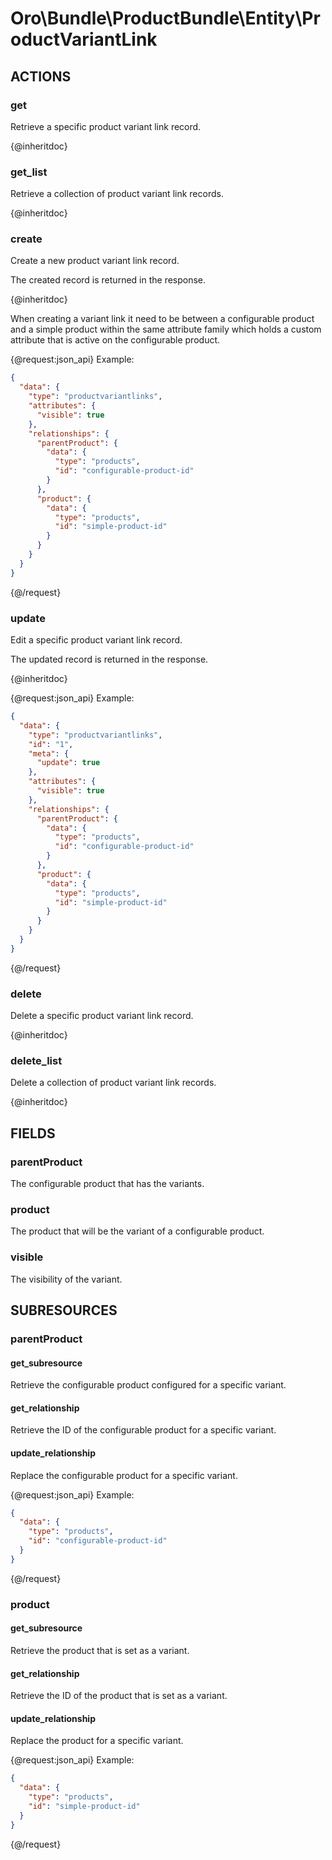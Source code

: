 # Oro\Bundle\ProductBundle\Entity\ProductVariantLink

## ACTIONS

### get

Retrieve a specific product variant link record.

{@inheritdoc}

### get_list

Retrieve a collection of product variant link records.

{@inheritdoc}

### create

Create a new product variant link record.

The created record is returned in the response.

{@inheritdoc}

When creating a variant link it need to be between a configurable product and a simple product within
the same attribute family which holds a custom attribute that is active on the configurable product.

{@request:json_api}
Example:
  
```JSON
{
  "data": {
    "type": "productvariantlinks",
    "attributes": {
      "visible": true
    },
    "relationships": {
      "parentProduct": {
        "data": {
          "type": "products",
          "id": "configurable-product-id"
        }
      },
      "product": {
        "data": {
          "type": "products",
          "id": "simple-product-id"
        }
      }
    }
  }
}
```
 {@/request}

### update

Edit a specific product variant link record.

The updated record is returned in the response.

{@inheritdoc}

{@request:json_api}
Example:
  
```JSON
{
  "data": {
    "type": "productvariantlinks",
    "id": "1",
    "meta": {
      "update": true
    },
    "attributes": {
      "visible": true
    },
    "relationships": {
      "parentProduct": {
        "data": {
          "type": "products",
          "id": "configurable-product-id"
        }
      },
      "product": {
        "data": {
          "type": "products",
          "id": "simple-product-id"
        }
      }
    }
  }
}
```
 {@/request}

### delete

Delete a specific product variant link record.

{@inheritdoc}

### delete_list

Delete a collection of product variant link records.

{@inheritdoc}

## FIELDS

### parentProduct

The configurable product that has the variants.

### product

The product that will be the variant of a configurable product.

### visible

The visibility of the variant.

## SUBRESOURCES

### parentProduct

#### get_subresource

Retrieve the configurable product configured for a specific variant.

#### get_relationship

Retrieve the ID of the configurable product for a specific variant.

#### update_relationship

Replace the configurable product for a specific variant.

{@request:json_api}
Example:
  
```JSON
{
  "data": {
    "type": "products",
    "id": "configurable-product-id"
  }
}
```
{@/request}

### product

#### get_subresource

Retrieve the product that is set as a variant.

#### get_relationship

Retrieve the ID of the product that is set as a variant.

#### update_relationship

Replace the product for a specific variant.

{@request:json_api}
Example:
  
```JSON
{
  "data": {
    "type": "products",
    "id": "simple-product-id"
  }
}
```
{@/request}
